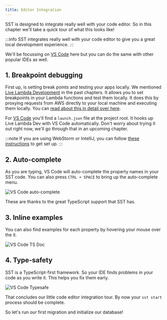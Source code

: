 ```yaml
---
title: Editor Integration
---
```


SST is designed to integrate really well with your code editor. So in this chapter we'll take a quick tour of what this looks like!

:::info
SST integrates really well with your code editor to give you a great local development experience.
:::

We'll be focussing on [VS Code](https://code.visualstudio.com) here but you can do the same with other popular IDEs as well.


## 1. Breakpoint debugging

First up, is setting break points and testing your apps locally. We mentioned [Live Lambda Development](../live-lambda-development.md) in the past chapters. It allows you to set breakpoints in your Lambda functions and test them locally. It does this by proxying requests from AWS directly to your local machine and executing them locally. You can [read about this in detail over here](../live-lambda-development.md).

For [VS Code](https://code.visualstudio.com) you'll find a `launch.json` file at the project root. It hooks up Live Lambda Dev with VS Code automatically. Don't worry about trying it out right now, we'll go through that in an upcoming chapter.

:::note
If you are using WebStorm or IntelliJ, you can follow [these instructions](../live-lambda-development.md#debugging-with-webstorm) to get set up.
:::

## 2. Auto-complete

As you are typing, VS Code will auto-complete the property names in your SST code. You can also press `CTRL + SPACE` to bring up the auto-complete menu.

![VS Code auto-complete](/img/editor-setup/vs-code-auto-complete.png)

These are thanks to the great TypeScript support that SST has.

## 3. Inline examples

You can also find examples for each property by hovering your mouse over the it.

![VS Code TS Doc](/img/editor-setup/vs-code-tsdoc.png)

## 4. Type-safety

SST is a TypeScript-first framework. So your IDE finds problems in your code as you write it. This helps you fix them early.

![VS Code Typesafe](/img/editor-setup/vs-code-typesafe.png)

That concludes our little code editor integration tour. By now your `sst start` process should be complete.

So let's run our first migration and initialize our database!
